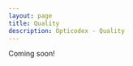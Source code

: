 ```yaml
---
layout: page
title: Quality
description: Opticodex - Quality
---
```


<div class="alert alert-info" role="alert">
  Coming soon!
</div>